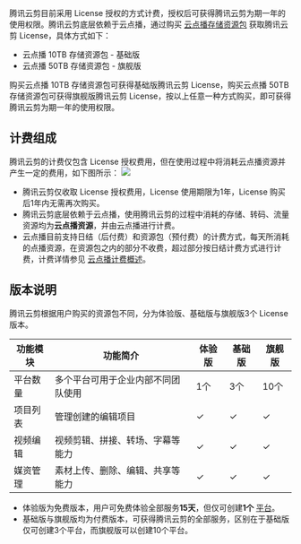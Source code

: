 腾讯云剪目前采用 License 授权的方式计费，授权后可获得腾讯云剪为期一年的使用权限。腾讯云剪底层依赖于云点播，通过购买 [云点播存储资源包](https://cloud.tencent.com/document/product/266/14667#storage_page) 获取腾讯云剪 License，具体方式如下：
- 云点播 10TB 存储资源包 - 基础版
- 云点播 50TB 存储资源包 - 旗舰版

购买云点播 10TB 存储资源包可获得基础版腾讯云剪 License，购买云点播 50TB 存储资源包可获得旗舰版腾讯云剪 License，按以上任意一种方式购买，即可获得腾讯云剪为期一年的使用权限。

## 计费组成
腾讯云剪的计费仅包含 License 授权费用，但在使用过程中将消耗云点播资源并产生一定的费用，如下图所示：
![](https://main.qcloudimg.com/raw/5d114cda2d6e26988e52df6f7e1eda2d.svg)
- 腾讯云剪仅收取 License 授权费用，License 使用期限为1年，License 购买后1年内无需再次购买。
- 腾讯云剪底层依赖于云点播，使用腾讯云剪的过程中消耗的存储、转码、流量资源均为**云点播资源**，并由云点播进行计费。
- 云点播目前支持日结（后付费）和资源包（预付费）的计费方式，每天所消耗的点播资源，在资源包之内的部分不收费，超过部分按日结计费方式进行计费，计费详情参见 [云点播计费概述](https://cloud.tencent.com/document/product/266/2838)。


## 版本说明
腾讯云剪根据用户购买的资源包不同，分为体验版、基础版与旗舰版3个 License 版本。

| 功能模块 | 功能简介                           | 体验版 | 基础版 | 旗舰版 |
| -------- | ---------------------------------- | ------ | ------ | ------ |
| 平台数量 | 多个平台可用于企业内部不同团队使用 | 1个    | 3个    | 10个   |
| 项目列表 | 管理创建的编辑项目                 |&#10003;     |&#10003;     | &#10003;     |
| 视频编辑 | 视频剪辑、拼接、转场、字幕等能力   | &#10003;    | &#10003;    | &#10003;    |
| 媒资管理 | 素材上传、删除、编辑、共享等能力   | &#10003;    | &#10003;    | &#10003;    |

- 体验版为免费版本，用户可免费体验全部服务**15天**，但仅可创建**1个** [平台](https://cloud.tencent.com/document/product/1156/43823)。
- 基础版与旗舰版均为付费版本，可获得腾讯云剪的全部服务，区别在于基础版仅可创建3个平台，而旗舰版可以创建10个平台。



 
